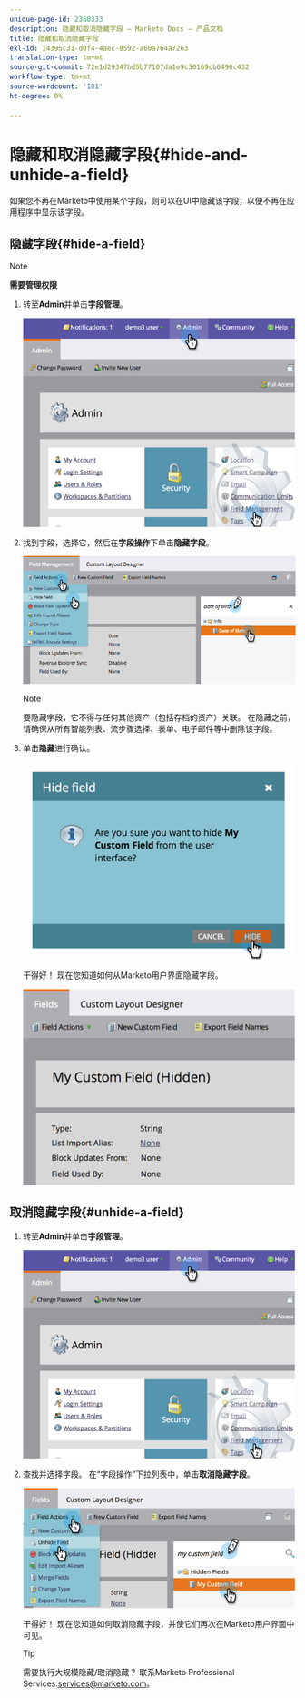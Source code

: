 ```yaml
---
unique-page-id: 2360333
description: 隐藏和取消隐藏字段 — Marketo Docs — 产品文档
title: 隐藏和取消隐藏字段
exl-id: 14395c31-d0f4-4aec-8592-a60a764a7263
translation-type: tm+mt
source-git-commit: 72e1d29347bd5b77107da1e9c30169cb6490c432
workflow-type: tm+mt
source-wordcount: '181'
ht-degree: 0%

---
```


# 隐藏和取消隐藏字段{#hide-and-unhide-a-field}

如果您不再在Marketo中使用某个字段，则可以在UI中隐藏该字段，以便不再在应用程序中显示该字段。

## 隐藏字段{#hide-a-field}

>[!NOTE]
>
>**需要管理权限**

1. 转至&#x200B;**Admin**&#x200B;并单击&#x200B;**字段管理**。

   ![](assets/image2014-9-18-13-3a10-3a3.png)

1. 找到字段，选择它，然后在&#x200B;**字段操作**&#x200B;下单击&#x200B;**隐藏字段**。

   ![](assets/fieldmanagement-hidefield-.png)

   >[!NOTE]
   >
   >要隐藏字段，它不得与任何其他资产（包括存档的资产）关联。 在隐藏之前，请确保从所有智能列表、流步骤选择、表单、电子邮件等中删除该字段。

1. 单击&#x200B;**隐藏**&#x200B;进行确认。

   ![](assets/image2014-9-18-13-3a10-3a36.png)

   干得好！ 现在您知道如何从Marketo用户界面隐藏字段。

   ![](assets/image2014-9-18-13-3a10-3a45.png)

## 取消隐藏字段{#unhide-a-field}

1. 转至&#x200B;**Admin**&#x200B;并单击&#x200B;**字段管理**。

   ![](assets/image2014-9-18-13-3a11-3a3.png)

1. 查找并选择字段。 在“字段操作”下拉列表中，单击&#x200B;**取消隐藏字段**。

   ![](assets/image2014-9-18-13-3a11-3a46.png)

   干得好！ 现在您知道如何取消隐藏字段，并使它们再次在Marketo用户界面中可见。

   >[!TIP]
   >
   >需要执行大规模隐藏/取消隐藏？ 联系Marketo Professional Services:services@marketo.com。
